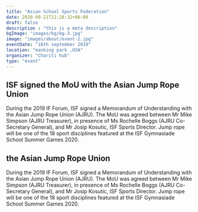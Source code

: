 ```yaml
---
title: "Asian School Sports Federation"
date: 2020-09-21T11:28:32+06:00
draft: false
description : "this is a meta description"
bgImage: "images/bg/bg-3.jpg"
image: "images/about/event-2.jpg"
eventDate: "16th september 2019"
location: "manking park ,USA"
organizer: "Chariti hub"
type: "event"
---
```



## ISF signed the MoU with the Asian Jump Rope Union

During the 2019 IF Forum, ISF signed a Memorandum of Understanding with the Asian Jump Rope Union (AJRU). The MoU was agreed between Mr Mike Simpson (AJRU Treasurer), in presence of Ms Rochelle Boggs (AJRU Co-Secretary General), and Mr Josip Kosutic, ISF Sports Director. Jump rope will be one of the 18 sport disciplines featured at the ISF Gymnasiade School Summer Games 2020.

## the Asian Jump Rope Union  

During the 2019 IF Forum, ISF signed a Memorandum of Understanding with the Asian Jump Rope Union (AJRU). The MoU was agreed between Mr Mike Simpson (AJRU Treasurer), in presence of Ms Rochelle Boggs (AJRU Co-Secretary General), and Mr Josip Kosutic, ISF Sports Director. Jump rope will be one of the 18 sport disciplines featured at the ISF Gymnasiade School Summer Games 2020.
